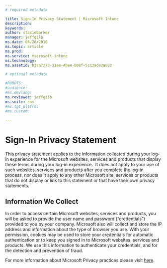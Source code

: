 ```yaml
---
# required metadata

title: Sign-In Privacy Statement | Microsoft Intune
description:
keywords:
author: staciebarker
manager: jeffgilb
ms.date: 04/28/2016
ms.topic: article
ms.prod:
ms.service: microsoft-intune
ms.technology:
ms.assetid: b3ca7273-31ae-4be4-b08f-5c13ade2a802

# optional metadata

#ROBOTS:
#audience:
#ms.devlang:
ms.reviewer: jeffgilb
ms.suite: ems
#ms.tgt_pltfrm:
#ms.custom:

---
```


# Sign-In Privacy Statement
This privacy statement applies to the information collected during your log-in experience for the Microsoft websites, services and products that display these terms during your log-in experience.  It does not apply to your use of such websites, services and products after you complete the log-in process, nor does it apply to any other Microsoft site, services or products that do not display or link to this statement or that have their own privacy statements.

## Information We Collect
In order to access certain Microsoft websites, services and products, you will be asked to provide the user name and password (“credentials”) provided to you by your company.  Microsoft also will collect and store the IP address and information about the type of browser you use. With your permission, cookies may be used to store your credentials for automatic authentication or to keep you signed in to Microsoft websites, services and products.  We use this information to authenticate your credentials, and for the detection and prevention of fraud.

For more information about Microsoft Privacy practices please visit [here](http://go.microsoft.com/fwlink/?LinkID=260845).

